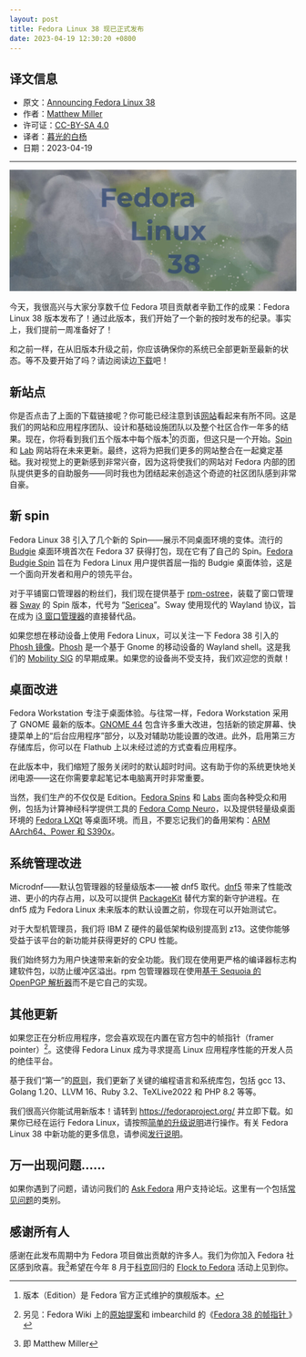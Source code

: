 ```yaml
---
layout: post
title: Fedora Linux 38 现已正式发布
date: 2023-04-19 12:30:20 +0800
---
```


## 译文信息

- 原文：[Announcing Fedora Linux 38](https://fedoramagazine.org/announcing-fedora-38/)
- 作者：[Matthew Miller](https://fedoramagazine.org/author/mattdm/)
- 许可证：[CC-BY-SA 4.0](http://creativecommons.org/licenses/by-sa/4.0/)
- 译者：[暮光的白杨](https://gitlab.com/Poplar.at.twilight)
- 日期：2023-04-19

-----

![cover](/assets/2023/04/fedora/f38-1024x433.jpg)

今天，我很高兴与大家分享数千位 Fedora 项目贡献者辛勤工作的成果：Fedora Linux 38 版本发布了！通过此版本，我们开始了一个新的按时发布的纪录。事实上，我们提前一周准备好了！

和之前一样，在从旧版本升级之前，你应该确保你的系统已全部更新至最新的状态。等不及要开始了吗？请边阅读边[下载][new-site]吧！

[new-site]: https://fedoraproject.org/

## 新站点

你是否点击了上面的下载链接呢？你可能已经注意到该[网站][new-site]看起来有所不同。这是我们的网站和应用程序团队、设计和基础设施团队以及整个社区合作一年多的结果。现在，你将看到我们五个版本中每个版本[^edition]的页面，但这只是一个开始。[Spin] 和 [Lab] 网站将在未来更新。最终，这将为把我们更多的网站整合在一起奠定基础。我对视觉上的更新感到非常兴奋，因为这将使我们的网站对 Fedora 内部的团队提供更多的自助服务——同时我也为团结起来创造这个奇迹的社区团队感到非常自豪。

[^edition]: 版本（Edition）是 Fedora 官方正式维护的旗舰版本。

[spin]: https://spins.fedoraproject.org/
[lab]: https://labs.fedoraproject.org/

## 新 spin

Fedora Linux 38 引入了几个新的 Spin——展示不同桌面环境的变体。流行的 [Budgie] 桌面环境首次在 Fedora 37 获得打包，现在它有了自己的 Spin。[Fedora Budgie Spin] 旨在为 Fedora Linux 用户提供首屈一指的 Budgie 桌面体验，这是一个面向开发者和用户的领先平台。

对于平铺窗口管理器的粉丝们，我们现在提供基于 [rpm-ostree]，装载了窗口管理器 [Sway] 的 Spin 版本，代号为 “[Sericea]”。Sway 使用现代的 Wayland 协议，旨在成为 [i3 窗口管理器]的直接替代品。

[sway]: https://swaywm.org/
[Sericea]: https://fedoraproject.org/sericea/
[rpm-ostree]: https://rpm-ostree.readthedocs.io/en/latest/
[i3 窗口管理器]: https://i3wm.org/
[Budgie]: https://blog.buddiesofbudgie.org/
[Fedora Budgie Spin]: https://fedoraproject.org/spins/budgie/

如果您想在移动设备上使用 Fedora Linux，可以关注一下 Fedora 38 引入的 [Phosh 镜像][phosh-spin]。[Phosh] 是一个基于 Gnome 的移动设备的 Wayland shell。这是我们的 [Mobility SIG] 的早期成果。如果您的设备尚不受支持，我们欢迎您的贡献！

[phosh]: https://fedoraproject.org/spins/phosh/
[phosh-spin]: https://fedoraproject.org/spins/phosh/
[Mobility SIG]: https://fedoraproject.org/wiki/Mobility

## 桌面改进

Fedora Workstation 专注于桌面体验。与往常一样，Fedora Workstation 采用了 GNOME 最新的版本。[GNOME 44] 包含许多重大改进，包括新的锁定屏幕、快捷菜单上的“后台应用程序”部分，以及对辅助功能设置的改进。此外，启用第三方存储库后，你可以在 Flathub 上以未经过滤的方式查看应用程序。

[GNOME 44]: https://release.gnome.org/44/

在此版本中，我们缩短了服务关闭时的默认超时时间。这有助于你的系统更快地关闭电源——这在你需要拿起笔记本电脑离开时非常重要。

当然，我们生产的不仅仅是 Edition。[Fedora Spins][spin] 和 [Labs][lab] 面向各种受众和用例，包括为计算神经科学提供工具的 [Fedora Comp Neuro]，以及提供轻量级桌面环境的 [Fedora LXQt] 等桌面环境。而且，不要忘记我们的备用架构：[ARM AArch64、Power 和 S390x][alt]。

[Fedora Comp Neuro]: https://labs.fedoraproject.org/en/comp-neuro/
[Fedora LXQt]: https://spins.fedoraproject.org/en/lxqt/
[alt]: https://alt.fedoraproject.org/alt/

## 系统管理改进

Microdnf——默认包管理器的轻量级版本——被 dnf5 取代。[dnf5] 带来了性能改进、更小的内存占用，以及可以提供 [PackageKit] 替代方案的新守护进程。在 dnf5 成为 Fedora Linux 未来版本的默认设置之前，你现在可以开始测试它。

[dnf5]: https://dnf5.readthedocs.io/en/latest/
[PackageKit]: https://www.freedesktop.org/software/PackageKit/

对于大型机管理员，我们将 IBM Z 硬件的最低架构级别提高到 z13。这使你能够受益于该平台的新功能并获得更好的 CPU 性能。

我们始终努力为用户快速带来新的安全功能。我们现在使用更严格的编译器标志构建软件包，以防止缓冲区溢出。rpm 包管理器现在使用[基于 Sequoia 的 OpenPGP 解析器][openpgp]而不是它自己的实现。

[openpgp]: https://sequoia-pgp.org/

## 其他更新

如果您正在分析应用程序，您会喜欢现在内置在官方包中的帧指针（framer pointer）[^pointer]。这使得 Fedora Linux 成为寻求提高 Linux 应用程序性能的开发人员的绝佳平台。

[^pointer]: 另见：Fedora Wiki 上的[原始提案](https://fedoraproject.org/wiki/Changes/fno-omit-frame-pointer)和 imbearchild 的《[Fedora 38 的帧指针
](https://imbearchild.cyou/archives/2023/02/fedora-38-frame-pointer/)》

基于我们“第一”的[原则][rule]，我们更新了关键的编程语言和系统库包，包括 gcc 13、Golang 1.20、LLVM 16、Ruby 3.2、TeXLive2022 和 PHP 8.2 等等。

[rule]: https://docs.fedoraproject.org/en-US/project/

我们很高兴你能试用新版本！请转到 <https://fedoraproject.org/> 并立即下载。如果你已经在运行 Fedora Linux，请按照[简单的升级说明][upgrading]进行操作。有关 Fedora Linux 38 中新功能的更多信息，请参阅[发行说明]。

[upgrading]: https://docs.fedoraproject.org/en-US/quick-docs/upgrading/
[发行说明]: https://docs.fedoraproject.org/en-US/fedora/f38/release-notes/

## 万一出现问题……

如果你遇到了问题，请访问我们的 [Ask Fedora] 用户支持论坛。这里有一个包括[常见问题]的类别。

[Ask Fedora]: https://ask.fedoraproject.org/
[常见问题]: https://discussion.fedoraproject.org/tags/c/ask/common-issues/82/none/f38/l/latest

## 感谢所有人

感谢在此发布周期中为 Fedora 项目做出贡献的许多人。我们为你加入 Fedora 社区感到欣喜。我[^me]希望在今年 8 月于[科克]回归的 [Flock to Fedora] 活动上见到你。

[^me]: 即 Matthew Miller

[Flock to Fedora]: https://flocktofedora.org/
[科克]: https://en.wikipedia.org/wiki/Cork_(city)